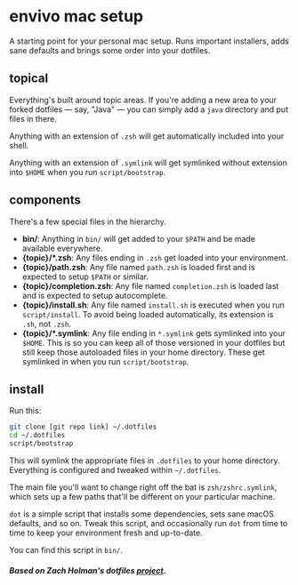 # envivo mac setup
A starting point for your personal mac setup.
Runs important installers, adds sane defaults and brings some order into your dotfiles.

## topical

Everything's built around topic areas. If you're adding a new area to your
forked dotfiles — say, "Java" — you can simply add a `java` directory and put
files in there.

Anything with an extension of `.zsh` will get automatically
included into your shell.

Anything with an extension of `.symlink` will get
symlinked without extension into `$HOME` when you run `script/bootstrap`.

## components

There's a few special files in the hierarchy.

- **bin/**: Anything in `bin/` will get added to your `$PATH` and be made
  available everywhere.
- **{topic}/\*.zsh**: Any files ending in `.zsh` get loaded into your
  environment.
- **{topic}/path.zsh**: Any file named `path.zsh` is loaded first and is
  expected to setup `$PATH` or similar.
- **{topic}/completion.zsh**: Any file named `completion.zsh` is loaded
  last and is expected to setup autocomplete.
- **{topic}/install.sh**: Any file named `install.sh` is executed when you run `script/install`. To avoid being loaded automatically, its extension is `.sh`, not `.zsh`.
- **{topic}/\*.symlink**: Any file ending in `*.symlink` gets symlinked into
  your `$HOME`. This is so you can keep all of those versioned in your dotfiles
  but still keep those autoloaded files in your home directory. These get
  symlinked in when you run `script/bootstrap`.

## install

Run this:

```sh
git clone [git repo link] ~/.dotfiles
cd ~/.dotfiles
script/bootstrap
```

This will symlink the appropriate files in `.dotfiles` to your home directory.
Everything is configured and tweaked within `~/.dotfiles`.

The main file you'll want to change right off the bat is `zsh/zshrc.symlink`,
which sets up a few paths that'll be different on your particular machine.

`dot` is a simple script that installs some dependencies, sets sane macOS
defaults, and so on. Tweak this script, and occasionally run `dot` from
time to time to keep your environment fresh and up-to-date.

You can find
this script in `bin/`.

##### Based on Zach Holman's dotfiles [project](http://zachholman.com/2010/08/dotfiles-are-meant-to-be-forked/).

